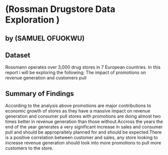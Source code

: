 #  (Rossman Drugstore Data Exploration )
## by (SAMUEL OFUOKWU)

## Dataset
Rossmann operates over 3,000 drug stores in 7 European countries. In this report i will be exploring the following; The impact of promotions on revenue generation and customers pull

## Summary of Findings
According to the analysis above promotions are major contributions to economic growth of stores as they have a massive impact on revenue generation and consumer pull stores with promotions are doing almost two times better in revenue generation than those without.Accross the years the end of the year generates a very significant increase in sales and consumer pull and should be appropraitely planned for and should be expected.There is a positive correlation between customer and sales, any store looking to increase revenue generation should look into more promotions to pull more customers to the store.